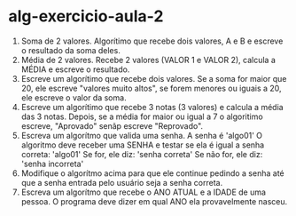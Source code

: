 # alg-exercicio-aula-2

1. Soma de 2 valores. Algorítimo que recebe dois valores, A e B e escreve o resultado da soma deles.
2. Média de 2 valores. Recebe 2 valores (VALOR 1 e VALOR 2), calcula a MÉDIA e escreve o resultado.
3. Escreve um algorítimo que recebe dois valores. Se a soma for maior que 20, ele escreve "valores muito altos", se forem menores ou iguais a 20, ele escreve o valor da soma.
4. Escreve um algorítimo que recebe 3 notas (3 valores) e calcula a média das 3 notas. Depois, se a média for maior ou igual a 7 o algoritimo escreve, "Aprovado" senãp escreve "Reprovado". 
5. Escreva um algorítmo que valida uma senha. A senha é 'algo01' O algoritmo deve receber uma SENHA e testar se ela é igual a senha correta: 'algo01' Se for, ele diz: 'senha correta' Se não for, ele diz: 'senha incorreta'
6. Modifique o algorítmo acima para que ele continue pedindo a senha até que a senha entrada pelo usuário seja a senha correta.
7. Escreva um algorítmo que recebe o ANO ATUAL e a IDADE de uma pessoa. O programa deve dizer em qual ANO ela provavelmente nasceu.